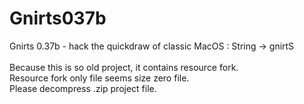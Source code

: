 Gnirts037b
==========

Gnirts 0.37b - hack the quickdraw of classic MacOS : String -> gnirtS<br/>
<br/>
Because this is so old project, it contains resource fork.<br/>
Resource fork only file seems size zero file.<br/>
Please decompress .zip project file.<br/>
